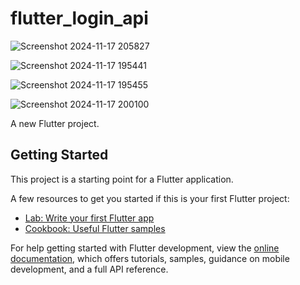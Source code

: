 # flutter_login_api

![Screenshot 2024-11-17 205827](https://github.com/user-attachments/assets/5b31466b-71ea-43ac-958a-9e325f258615)

![Screenshot 2024-11-17 195441](https://github.com/user-attachments/assets/56357754-affb-4b6f-8560-1867d781cf68)

![Screenshot 2024-11-17 195455](https://github.com/user-attachments/assets/533181b7-c7bf-470f-b515-ea9ea8f022e1)

![Screenshot 2024-11-17 200100](https://github.com/user-attachments/assets/7c694b49-be11-4711-87c2-4cab136e7d7b)

A new Flutter project.

## Getting Started

This project is a starting point for a Flutter application.

A few resources to get you started if this is your first Flutter project:

- [Lab: Write your first Flutter app](https://docs.flutter.dev/get-started/codelab)
- [Cookbook: Useful Flutter samples](https://docs.flutter.dev/cookbook)

For help getting started with Flutter development, view the
[online documentation](https://docs.flutter.dev/), which offers tutorials,
samples, guidance on mobile development, and a full API reference.
